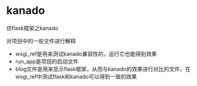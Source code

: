 # kanado
仿flask框架之kanado

对项目中的一些文件进行解释
- wsgi_ref是用来测试kanado兼容性的，运行它也能得到效果
- run_app是项目的启动文件
- blog文件是用来显示flask框架，从而与kanado的效果进行对比的文件，在wsgi_ref中测试flask和kanado可以得到一致的效果
